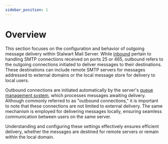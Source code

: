 ```yaml
---
sidebar_position: 1
---
```


# Overview

This section focuses on the configuration and behavior of outgoing message delivery within Stalwart Mail Server. While [inbound](/docs/smtp/inbound/overview) pertain to handling SMTP connections received on ports 25 or 465, outbound refers to the outgoing connections initiated to deliver messages to their destinations. These destinations can include remote SMTP servers for messages addressed to external domains or the local message store for delivery to local users.

Outbound connections are initiated automatically by the server's [queue management system](/docs/smtp/queue/overview), which processes messages awaiting delivery. Although commonly referred to as "outbound connections," it is important to note that these connections are not limited to external delivery. The same mechanism is employed for delivering messages locally, ensuring seamless communication between users on the same server.

Understanding and configuring these settings effectively ensures efficient delivery, whether the messages are destined for remote servers or remain within the local domain.
